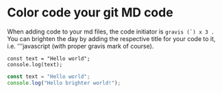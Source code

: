 # Color code your git MD code

When adding code to your md files, the code initiator is ``` gravis (`) x 3 . ``` You can brighten the day by adding the respective title for your
code to it, i.e. '''javascript (with proper gravis mark of course).

```
const text = "Hello world";
console.log(text);
```

```javascript
const text = "Hello world";
console.log("Hello brighter world!");
```
